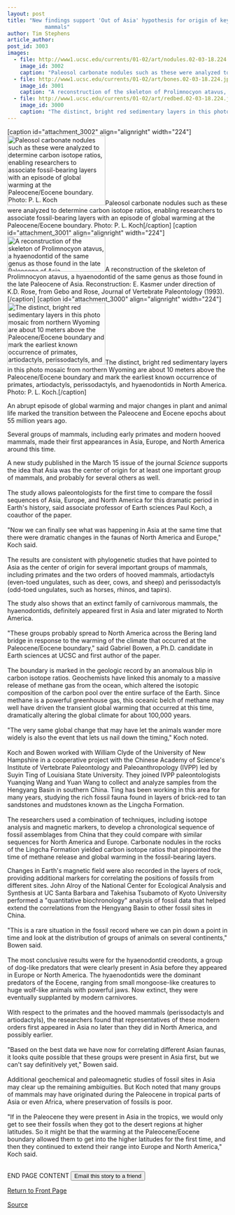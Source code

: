 ```yaml
---
layout: post
title: "New findings support 'Out of Asia' hypothesis for origin of key groups of modern
			mammals"
author: Tim Stephens
article_author: 
post_id: 3003
images:
  - file: http://www1.ucsc.edu/currents/01-02/art/nodules.02-03-18.224.jpg
    image_id: 3002
    caption: "Paleosol carbonate nodules such as these were analyzed to determine carbon isotope ratios, enabling researchers to associate fossil-bearing layers with an episode of global warming at the Paleocene/Eocene boundary. Photo: P. L. Koch"
  - file: http://www1.ucsc.edu/currents/01-02/art/bones.02-03-18.224.jpg
    image_id: 3001
    caption: "A reconstruction of the skeleton of Prolimnocyon atavus, a hyaenodontid of the same genus as those found in the late Paleocene of Asia. Reconstruction: E. Kasmer under direction of K.D. Rose, from Gebo and Rose, Journal of Vertebrate Paleontology (1993)."
  - file: http://www1.ucsc.edu/currents/01-02/art/redbed.02-03-18.224.jpg
    image_id: 3000
    caption: "The distinct, bright red sedimentary layers in this photo mosaic from northern Wyoming are about 10 meters above the Paleocene/Eocene boundary and mark the earliest known occurrence of primates, artiodactyls, perissodactyls, and hyaenodontids in North America. Photo: P. L. Koch."
---
```


[caption id="attachment_3002" align="alignright" width="224"]<a href="http://dev-ucsc-news.pantheonsite.io/wp-content/uploads/2002/03/nodules.02-03-18.224.jpg"><img class="size-full wp-image-3002" src="http://dev-ucsc-news.pantheonsite.io/wp-content/uploads/2002/03/nodules.02-03-18.224.jpg" alt="Paleosol carbonate nodules such as these were analyzed to determine carbon isotope ratios, enabling researchers to associate fossil-bearing layers with an episode of global warming at the Paleocene/Eocene boundary. Photo: P. L. Koch" width="224" height="159" /></a>Paleosol carbonate nodules such as these were analyzed to determine carbon isotope ratios, enabling researchers to associate fossil-bearing layers with an episode of global warming at the Paleocene/Eocene boundary. Photo: P. L. Koch[/caption]
[caption id="attachment_3001" align="alignright" width="224"]<a href="http://dev-ucsc-news.pantheonsite.io/wp-content/uploads/2002/03/bones.02-03-18.224.jpg"><img class="size-full wp-image-3001" src="http://dev-ucsc-news.pantheonsite.io/wp-content/uploads/2002/03/bones.02-03-18.224.jpg" alt="A reconstruction of the skeleton of Prolimnocyon atavus, a hyaenodontid of the same genus as those found in the late Paleocene of Asia. Reconstruction: E. Kasmer under direction of K.D. Rose, from Gebo and Rose, Journal of Vertebrate Paleontology (1993)." width="224" height="80" /></a>A reconstruction of the skeleton of Prolimnocyon atavus, a hyaenodontid of the same genus as those found in the late Paleocene of Asia. Reconstruction: E. Kasmer under direction of K.D. Rose, from Gebo and Rose, Journal of Vertebrate Paleontology (1993).[/caption]
[caption id="attachment_3000" align="alignright" width="224"]<a href="http://dev-ucsc-news.pantheonsite.io/wp-content/uploads/2002/03/redbed.02-03-18.224.jpg"><img class="size-full wp-image-3000" src="http://dev-ucsc-news.pantheonsite.io/wp-content/uploads/2002/03/redbed.02-03-18.224.jpg" alt="The distinct, bright red sedimentary layers in this photo mosaic from northern Wyoming are about 10 meters above the Paleocene/Eocene boundary and mark the earliest known occurrence of primates, artiodactyls, perissodactyls, and hyaenodontids in North America. Photo: P. L. Koch." width="224" height="141" /></a>The distinct, bright red sedimentary layers in this photo mosaic from northern Wyoming are about 10 meters above the Paleocene/Eocene boundary and mark the earliest known occurrence of primates, artiodactyls, perissodactyls, and hyaenodontids in North America. Photo: P. L. Koch.[/caption]
<p>
  An abrupt episode of global warming and major changes in plant and animal life marked the transition between the Paleocene and Eocene epochs about 55 million years ago.
</p>Several groups of mammals, including early primates and modern hooved mammals, made their first appearances in Asia, Europe, and North America around this time.
<p>
  A new study published in the March 15 issue of the journal <i>Science</i> supports the idea that Asia was the center of origin for at least one important group of mammals, and probably for several others as well.<br>
  <br>
  The study allows paleontologists for the first time to compare the fossil sequences of Asia, Europe, and North America for this dramatic period in Earth's history, said associate professor of Earth sciences Paul Koch, a coauthor of the paper.<br>
  <br>
  "Now we can finally see what was happening in Asia at the same time that there were dramatic changes in the faunas of North America and Europe," Koch said.<br>
  <br>
  The results are consistent with phylogenetic studies that have pointed to Asia as the center of origin for several important groups of mammals, including primates and the two orders of hooved mammals, artiodactyls (even-toed ungulates, such as deer, cows, and sheep) and perissodactyls (odd-toed ungulates, such as horses, rhinos, and tapirs).
</p>
<p>
  The study also shows that an extinct family of carnivorous mammals, the hyaenodontids, definitely appeared first in Asia and later migrated to North America.<br>
  <br>
  "These groups probably spread to North America across the Bering land bridge in response to the warming of the climate that occurred at the Paleocene/Eocene boundary," said Gabriel Bowen, a Ph.D. candidate in Earth sciences at UCSC and first author of the paper.<br>
  <br>
  The boundary is marked in the geologic record by an anomalous blip in carbon isotope ratios. Geochemists have linked this anomaly to a massive release of methane gas from the ocean, which altered the isotopic composition of the carbon pool over the entire surface of the Earth. Since methane is a powerful greenhouse gas, this oceanic belch of methane may well have driven the transient global warming that occurred at this time, dramatically altering the global climate for about 100,000 years.<br>
  <br>
  "The very same global change that may have let the animals wander more widely is also the event that lets us nail down the timing," Koch noted.<br>
  <br>
  Koch and Bowen worked with William Clyde of the University of New Hampshire in a cooperative project with the Chinese Academy of Science's Institute of Vertebrate Paleontology and Paleoanthropology (IVPP) led by Suyin Ting of Louisiana State University. They joined IVPP paleontologists Yuanqing Wang and Yuan Wang to collect and analyze samples from the Hengyang Basin in southern China. Ting has been working in this area for many years, studying the rich fossil fauna found in layers of brick-red to tan sandstones and mudstones known as the Lingcha Formation.<br>
  <br>
  The researchers used a combination of techniques, including isotope analysis and magnetic markers, to develop a chronological sequence of fossil assemblages from China that they could compare with similar sequences for North America and Europe. Carbonate nodules in the rocks of the Lingcha Formation yielded carbon isotope ratios that pinpointed the time of methane release and global warming in the fossil-bearing layers.
</p>
<p>
  Changes in Earth's magnetic field were also recorded in the layers of rock, providing additional markers for correlating the positions of fossils from different sites. John Alroy of the National Center for Ecological Analysis and Synthesis at UC Santa Barbara and Takehisa Tsubamoto of Kyoto University performed a "quantitative biochronology" analysis of fossil data that helped extend the correlations from the Hengyang Basin to other fossil sites in China.<br>
  <br>
  "This is a rare situation in the fossil record where we can pin down a point in time and look at the distribution of groups of animals on several continents," Bowen said.<br>
  <br>
  The most conclusive results were for the hyaenodontid creodonts, a group of dog-like predators that were clearly present in Asia before they appeared in Europe or North America. The hyaenodontids were the dominant predators of the Eocene, ranging from small mongoose-like creatures to huge wolf-like animals with powerful jaws. Now extinct, they were eventually supplanted by modern carnivores.<br>
  <br>
  With respect to the primates and the hooved mammals (perissodactyls and artiodactyls), the researchers found that representatives of these modern orders first appeared in Asia no later than they did in North America, and possibly earlier.<br>
  <br>
  "Based on the best data we have now for correlating different Asian faunas, it looks quite possible that these groups were present in Asia first, but we can't say definitively yet," Bowen said.<br>
  <br>
  Additional geochemical and paleomagnetic studies of fossil sites in Asia may clear up the remaining ambiguities. But Koch noted that many groups of mammals may have originated during the Paleocene in tropical parts of Asia or even Africa, where preservation of fossils is poor.<br>
  <br>
  "If in the Paleocene they were present in Asia in the tropics, we would only get to see their fossils when they got to the desert regions at higher latitudes. So it might be that the warming at the Paleocene/Eocene boundary allowed them to get into the higher latitudes for the first time, and then they continued to extend their range into Europe and North America," Koch said.
</p>
<p>
  <br>
  END PAGE CONTENT <input name="t1" size="-1" type="hidden"> <input type="submit" value="Email this story to a friend">
</p>
<p>
  <a href="../../index.html">Return to Front Page</a> <img align="bottom" alt=" " border="0" height="1" src="../../images/trans.gif" width="385">
</p>
<p><a href="http://www1.ucsc.edu/currents/01-02/03-18/mammals.html" title="Permalink to mammals">Source</a></p>
